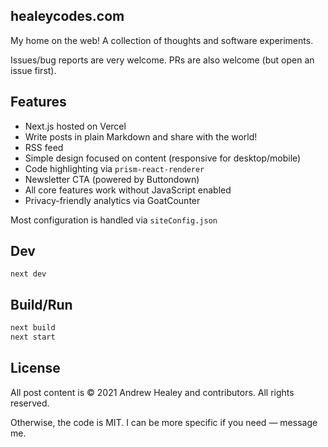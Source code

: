 ## healeycodes.com

My home on the web! A collection of thoughts and software experiments.

Issues/bug reports are very welcome. PRs are also welcome (but open an issue first).

## Features

- Next.js hosted on Vercel
- Write posts in plain Markdown and share with the world!
- RSS feed
- Simple design focused on content (responsive for desktop/mobile)
- Code highlighting via `prism-react-renderer`
- Newsletter CTA (powered by Buttondown)
- All core features work without JavaScript enabled
- Privacy-friendly analytics via GoatCounter

Most configuration is handled via `siteConfig.json`

## Dev

```
next dev
```

## Build/Run

```bash
next build
next start
```

## License

All post content is © 2021 Andrew Healey and contributors. All rights reserved.

Otherwise, the code is MIT. I can be more specific if you need — message me.
